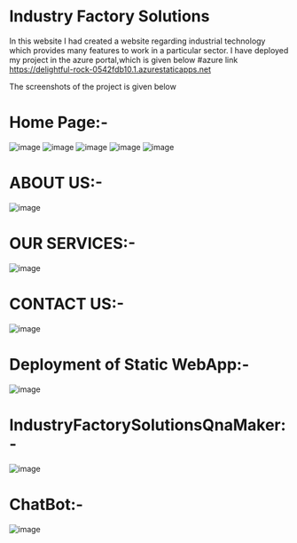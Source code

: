# Industry Factory Solutions
In this website I had created a website regarding industrial technology which provides many features to work in a particular sector. 
I have deployed my project in the azure portal,which is given below
#azure link https://delightful-rock-0542fdb10.1.azurestaticapps.net

The screenshots of the project is given below

# Home Page:-
![image](https://user-images.githubusercontent.com/100057301/172566450-5a36690b-b60a-4e7d-aad5-49a1394aa65c.png)
![image](https://user-images.githubusercontent.com/100057301/172566474-bb4dcc06-8b34-4f56-9893-7f4ab792e2fa.png)
![image](https://user-images.githubusercontent.com/100057301/172566508-51a60a42-3c48-4efc-9163-63deedfb0b75.png)
![image](https://user-images.githubusercontent.com/100057301/172566529-0c364cbd-1527-476c-8a50-ed34b9880bae.png)
![image](https://user-images.githubusercontent.com/100057301/172566550-67148275-1e41-4a74-acf7-fb1cbd06986d.png)
# ABOUT US:-
![image](https://user-images.githubusercontent.com/100057301/172566645-a66b5121-047e-49b6-baa5-68623cee70c9.png)
# OUR SERVICES:-
![image](https://user-images.githubusercontent.com/100057301/172566740-fd6cfed6-0477-454d-a8b7-efb38008dc98.png)
# CONTACT US:-
![image](https://user-images.githubusercontent.com/100057301/172566832-894787bf-bbfd-4300-aee3-c1ac337231ea.png)
# Deployment of Static WebApp:-
![image](https://user-images.githubusercontent.com/100057301/172566915-178105ea-e440-4017-98e9-8d38b2fe3e51.png)
# IndustryFactorySolutionsQnaMaker:-
![image](https://user-images.githubusercontent.com/100057301/172566989-53bc239e-3de9-4c1a-9916-f5c9e4487f1d.png)
# ChatBot:-
![image](https://user-images.githubusercontent.com/100057301/172567071-e713c618-1756-4e99-8196-f914c5322a70.png)

